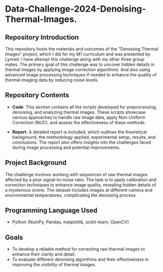 # Data-Challenge-2024-Denoising-Thermal-Images.

## Repository Introduction

This repository hosts the materials and outcomes of the "Denoising Thermal Images" project, which I did for my M1 curriculum and was presented by Lynred. I have attempt this challenge along with my other three group mates. The primary goal of this challenge was to uncover hidden details in thermal images by applying image correction algorithms. And also using advanced image processing techniques if needed to enhance the quality of thermal imaging data by reducing noise levels.

## Repository Contents
- **Code**: This section contains all the scripts developed for preprocessing, denoising, and analyzing thermal images. These scripts showcase various approaches to handle raw image data, apply Non-Uniform Correction (NUC), and assess the effectiveness of these methods.

- **Report**: A detailed report is included, which outlines the theoretical background, the methodology applied, experimental setup, results, and conclusions. The report also offers insights into the challenges faced during image processing and potential improvements.

## Project Background

The challenge involves working with sequences of raw thermal images affected by a poor signal-to-noise ratio. The task is to apply calibration and correction techniques to enhance image quality, revealing hidden details of a mysterious scene. The dataset includes images at different camera and environmental temperatures, complicating the denoising process.

## Programming Language Used

- Python (NumPy, Pandas, matplotlib, scikit-learn, OpenCV)

## Goals

- To develop a reliable method for correcting raw thermal images to enhance their clarity and detail.
- To evaluate different denoising algorithms and their effectiveness in improving the visibility of thermal images.
